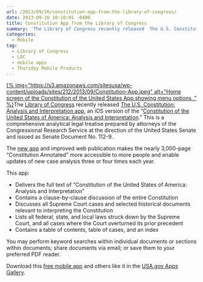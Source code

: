 ```yaml
---
url: /2013/09/26/constitution-app-from-the-library-of-congress/
date: 2013-09-26 10:10:01 -0400
title: Constitution App from the Library of Congress
summary: 'The Library of Congress recently released  The U.S. Constitution: Analysis and Interpretation app, an iOS version of the &#8220;Constitution of the United States of America: Analysis and Interpretation.&#8221; This is a comprehensive analytical legal treatise prepared by attorneys of'
categories:
  - Mobile
tag:
  - Library of Congress
  - LOC
  - mobile apps
  - Thursday Mobile Products
---
```


[{% img="https://s3.amazonaws.com/sitesusa/wp-content/uploads/sites/212/2013/09/Constitution-App.jpeg" alt="Home screen of the Constitution of the United States App showing menu options ." %}](https://s3.amazonaws.com/sitesusa/wp-content/uploads/sites/212/2013/09/Constitution-App.jpeg)The [Library of Congress](http://www.gov.gov/today/pr/2013/13-164.html) recently released  [The U.S. Constitution: Analysis and Interpretation app](http://apps.usa.gov/us-constitution-analysis-interpretation.shtml), an iOS version of the &#8220;[Constitution of the United States of America: Analysis and Interpretation](http://www.gpo.gov/help/about_the_constitution_of_the_united_states_of_america__analysis_and_interpretation_.htm).&#8221; This is a comprehensive analytical legal treatise prepared by attorneys of the Congressional Research Service at the direction of the United States Senate and issued as Senate Document No. 112-9.

The [new app](https://itunes.apple.com/us/app/u.s.-constitution-analysis/id692260032?mt=8) and improved web publication makes the nearly 3,000-page &#8220;Constitution Annotated&#8221; more accessible to more people and enable updates of new case analysis three or four times each year.

This app:

  * Delivers the full text of “Constitution of the United States of America: Analysis and Interpretation”
  * Contains a clause-by-clause discussion of the entire Constitution
  * Discusses all Supreme Court cases and selected historical documents relevant to interpreting the Constitution
  * Lists all federal, state, and local laws struck down by the Supreme Court, and all cases where the Court overturned its prior precedent
  * Contains a table of contents, table of cases, and an index

You may perform keyword searches within individual documents or sections within documents; share documents via email; or save them to your preferred PDF reader.

Download this [free mobile app](http://apps.usa.gov/us-constitution-analysis-interpretation.shtml) and others like it in the [USA.gov Apps Gallery](http://apps.usa.gov/).
